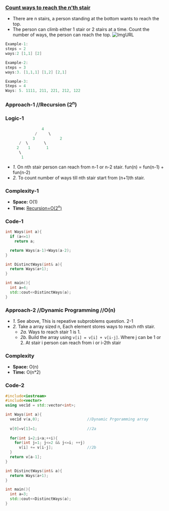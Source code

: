### [Count ways to reach the n’th stair](https://www.geeksforgeeks.org/count-ways-reach-nth-stair/)
- There are n stairs, a person standing at the bottom wants to reach the top. 
- The person can climb either 1 stair or 2 stairs at a time. Count the number of ways, the person can reach the top.
![ImgURL](https://media.geeksforgeeks.org/wp-content/uploads/nth-stair.png)
```c
Example-1:
steps = 2
ways:2 [1,1] [2]

Example-2:
steps = 3
ways:3. [1,1,1] [1,2] [2,1] 

Example-3:
Steps = 4
Ways: 5. 1111, 211, 221, 212, 122
```

### Approach-1  //Recursion   (2<sup>n</sup>)
### Logic-1
```c
			  	4
			 /	   \
			3	    	2
	  /  \	     \
	 2    1    	  1
	  \
	   1
```
- *1.* On nth stair person can reach from n-1 or n-2 stair. fun(n) = fun(n-1) + fun(n-2)
- *2.* To count number of ways till nth stair start from (n+1)th stair.
### Complexity-1
  - **Space:** O(1)
  - **Time:** [Recursion=O(2<sup>n</sup>)](/DS_Questions/README.md)
### Code-1
```c++
int Ways(int a){
  if (a<=1)
    return a;

  return Ways(a-1)+Ways(a-2);
}

int DistinctWays(int& a){
  return Ways(a+1);
}

int main(){
  int a=4;
  std::cout<<DistinctWays(a);
}
```

### Approach-2  //Dynamic Programming   //O(n)
- *1.* See above, This is repeative subproblems question.  2-1
- *2.* Take a array sized n, Each element stores ways to reach nth stair.
  - *2a.* Ways to reach stair 1 is 1.
  - *2b.* Build the array using `v[i] = v[i] + v[i-j]`. Where j can be 1 or 2. At stair i person can reach from i or i-2th stair
### Complexity
  - **Space:** O(n)
  - **Time:** O(n*2)
### Code-2
```c++
#include<iostream>
#include<vector>
using vec1d = std::vector<int>;

int Ways(int a){
  vec1d v(a,0);                     //Dynamic Prgoramming array
  
  v[0]=v[1]=1;                      //2a
  
  for(int i=2;i<a;++i){
    for(int j=1; j<=2 && j<=i; ++j)
      v[i] += v[i-j];               //2b
  }
  return v[a-1];
}

int DistinctWays(int& a){
  return Ways(a+1);
}

int main(){
  int a=3;
  std::cout<<DistinctWays(a);
}
```
